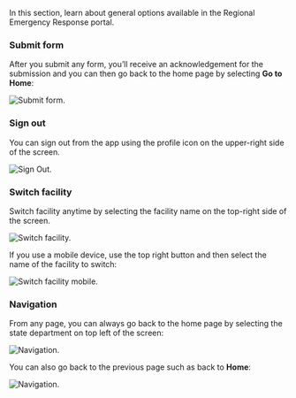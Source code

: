 In this section, learn about general options available in the Regional Emergency Response portal.

### Submit form

After you submit any form, you’ll receive an acknowledgement for the submission and you can then go back to the home page by selecting **Go to Home**:

![Submit form.](..\media\portal-user-submit-form.png)

### Sign out

You can sign out from the app using the profile icon on the upper-right side of the screen.  

![Sign Out.](..\media\portal-user-signout.png)

### Switch facility

Switch facility anytime by selecting the facility name on the top-right side of the screen.

![Switch facility.](..\media\portal-user-manage-your-resources.png)

If you use a mobile device, use the top right button and then select the name of the facility to switch:

![Switch facility mobile.](..\media\portal-user-switch-facility-mobile.png)

### Navigation

From any page, you can always go back to the home page by selecting the state department on top left of the screen:

![Navigation.](..\media\portal-user-navigation.png)

You can also go back to the previous page such as back to **Home**:

![Navigation.](..\media\portal-user-bed-capacity-navigation.png)
